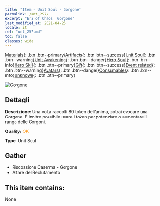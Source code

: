```yaml
---
title: "Item - Unit Soul - Gorgone"
permalink: /unt_257/
excerpt: "Era of Chaos  Gorgone"
last_modified_at: 2021-04-25
locale: it
ref: "unt_257.md"
toc: false
classes: wide
---
```

 [Materials](/ItemsIT/){: .btn .btn--primary}[Artifacts](/ItemsIT/Artifacts/){: .btn .btn--success}[Unit Soul](/ItemsIT/UnitSoul/){: .btn .btn--warning}[Unit Awakening](/ItemsIT/UnitAwakening/){: .btn .btn--danger}[Hero Soul](/ItemsIT/HeroSoul/){: .btn .btn--info}[Hero Skill](/ItemsIT/HeroSkill/){: .btn .btn--primary}[Gift](/ItemsIT/Gift/){: .btn .btn--success}[Event related](/ItemsIT/Events/){: .btn .btn--warning}[Avatars](/ItemsIT/Avatars/){: .btn .btn--danger}[Consumables](/ItemsIT/Consumables/){: .btn .btn--info}[Unknown](/ItemsIT/Unknown/){: .btn .btn--primary}

 ![Gorgone](/images/u/ti_manniu.jpg)

## Dettagli
 **Descrizione:** Una volta raccolti 80 token dell'anima, potrai evocare una Gorgone. È inoltre possibile usare i token per potenziare o aumentare il rango delle Gorgoni.

 **Quality:** <span style="color: #FF8C00">OK</span>

 **Type:** Unit Soul

## Gather

*    Riscossione Caserma - Gorgone 
*    Altare del Reclutamento 

## This item contains:

  None

